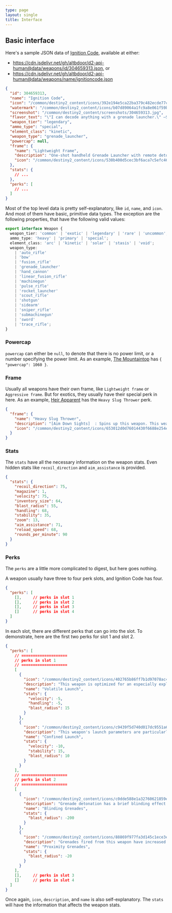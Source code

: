 ```yaml
---
type: page
layout: single
title: Interface
---
```


## Basic interface

Here's a sample JSON data of [Ignition Code](https://www.light.gg/db/items/304659313/ignition-code/), available at either:

- https://cdn.jsdelivr.net/gh/altbdoor/d2-api-human@data/weapons/id/304659313.json, or
- https://cdn.jsdelivr.net/gh/altbdoor/d2-api-human@data/weapons/name/ignitioncode.json

```json {}
{
  "id": 304659313,
  "name": "Ignition Code",
  "icon": "/common/destiny2_content/icons/392e194e5ca22ba379c482ecde77c029.jpg",
  "watermark": "/common/destiny2_content/icons/b07d89064a1fc9a8e061f59b7c747fa5.png",
  "screenshot": "/common/destiny2_content/screenshots/304659313.jpg",
  "flavor_text": "\"I can decode anything with a grenade launcher.\" —Saint-14",
  "weapon_tier": "legendary",
  "ammo_type": "special",
  "element_class": "kinetic",
  "weapon_type": "grenade_launcher",
  "powercap": null,
  "frame": {
    "name": "Lightweight Frame",
    "description": "One-shot handheld Grenade Launcher with remote detonation. \n[Shoot]  : Fire; release to detonate.",
    "icon": "/common/destiny2_content/icons/530b400d5cec3bf6aca7c5efc46fea20.png"
  },
  "stats": {
    // ...
  },
  "perks": [
    // ...
  ]
}
```

Most of the top level data is pretty self-explanatory, like `id`, `name`, and `icon`. And most of them have basic, primitive data types. The exception are the following properties, that have the following valid values:

```ts {}
export interface Weapon {
  weapon_tier: 'common' | 'exotic' | 'legendary' | 'rare' | 'uncommon';
  ammo_type: 'heavy' | 'primary' | 'special';
  element_class: 'arc' | 'kinetic' | 'solar' | 'stasis' | 'void';
  weapon_type:
    | 'auto_rifle'
    | 'bow'
    | 'fusion_rifle'
    | 'grenade_launcher'
    | 'hand_cannon'
    | 'linear_fusion_rifle'
    | 'machinegun'
    | 'pulse_rifle'
    | 'rocket_launcher'
    | 'scout_rifle'
    | 'shotgun'
    | 'sidearm'
    | 'sniper_rifle'
    | 'submachinegun'
    | 'sword'
    | 'trace_rifle';
}
```

### Powercap

`powercap` can either be `null`, to denote that there is no power limit, or a number specifying the power limit. As an example, [The Mountaintop](https://cdn.jsdelivr.net/gh/altbdoor/d2-api-human@data/weapons/id/3993415705.json) has `{ "powercap": 1060 }`.

### Frame

Usually all weapons have their own frame, like `Lightweight frame` or `Aggressive frame`. But for exotics, they usually have their special perk in here. As an example, [Heir Apparent](https://cdn.jsdelivr.net/gh/altbdoor/d2-api-human@data/weapons/id/2084878005.json) has the `Heavy Slug Thrower` perk.

```json {}
{
  "frame": {
    "name": "Heavy Slug Thrower",
    "description": "[Aim Down Sights]  : Spins up this weapon. This weapon can be fired only when fully spun up.",
    "icon": "/common/destiny2_content/icons/653012d0d76014430f6688e254e36b67.png"
  }
}
```

### Stats

The `stats` have all the necessary information on the weapon stats. Even hidden stats like `recoil_direction` and `aim_assistance` is provided.

```json {}
{
  "stats": {
    "recoil_direction": 75,
    "magazine": 1,
    "velocity": 75,
    "inventory_size": 64,
    "blast_radius": 55,
    "handling": 68,
    "stability": 35,
    "zoom": 13,
    "aim_assistance": 71,
    "reload_speed": 68,
    "rounds_per_minute": 90
  }
}
```

### Perks

The `perks` are a little more complicated to digest, but here goes nothing.

A weapon usually have three to four perk slots, and Ignition Code has four.

```json {}
{
  "perks": [
    [],     // perks in slot 1
    [],     // perks in slot 2
    [],     // perks in slot 3
    []      // perks in slot 4
  ]
}
```

In each slot, there are different perks that can go into the slot. To demonstrate, here are the first two perks for slot 1 and slot 2.

```json {hl_lines=["7-26", "32-47"]}
{
  "perks": [
    // ====================
    // perks in slot 1
    // ====================
    [
      {
        "icon": "/common/destiny2_content/icons/402765b86ff7b1d97078ac43d5ca39ad.png",
        "description": "This weapon is optimized for an especially explosive payload.\n  •  Greatly increases blast radius\n  •  Slightly decreases handling speed\n  •  Slightly decreases projectile speed",
        "name": "Volatile Launch",
        "stats": {
          "velocity": -5,
          "handling": -5,
          "blast_radius": 15
        }
      },
      {
        "icon": "/common/destiny2_content/icons/c9439f5d740d017dc9551a60a902c797.png",
        "description": "This weapon's launch parameters are particularly stable.\n  •  Greatly increases stability\n  •  Increases blast radius\n  •  Decreases projectile speed",
        "name": "Confined Launch",
        "stats": {
          "velocity": -10,
          "stability": 15,
          "blast_radius": 10
        }
      }
    ],
    // ====================
    // perks in slot 2
    // ====================
    [
      {
        "icon": "/common/destiny2_content/icons/c0dde588e1a32760621859e496d2e657.png",
        "description": "Grenade detonation has a brief blinding effect.\n  •  Greatly decreases blast radius.",
        "name": "Blinding Grenades",
        "stats": {
          "blast_radius": -200
        }
      },
      {
        "icon": "/common/destiny2_content/icons/88869f977fa3d145c1ece3e38c070bd2.png",
        "description": "Grenades fired from this weapon have increased proximity detection but a decreased blast radius.",
        "name": "Proximity Grenades",
        "stats": {
          "blast_radius": -20
        }
      }
    ],
    [],     // perks in slot 3
    []      // perks in slot 4
  ]
}
```

Once again, `icon`, `description`, and `name` is also self-explanatory. The `stats` will have the information that affects the weapon stats.
